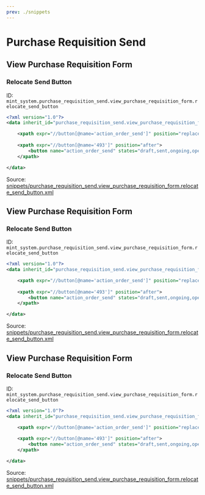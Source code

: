 ```yaml
---
prev: ./snippets
---
```

# Purchase Requisition Send
## View Purchase Requisition Form  
### Relocate Send Button  
ID: `mint_system.purchase_requisition_send.view_purchase_requisition_form.relocate_send_button`  
```xml
<?xml version="1.0"?>
<data inherit_id="purchase_requisition_send.view_purchase_requisition_form" priority="50">

    <xpath expr="//button[@name='action_order_send']" position="replace"/>
    
    <xpath expr="//button[@name='493']" position="after">
        <button name="action_order_send" states="draft,sent,ongoing,open" string="Send by Email" type="object" class="btn-primary"/>
    </xpath>

</data>
```
Source: [snippets/purchase_requisition_send.view_purchase_requisition_form.relocate_send_button.xml](https://github.com/Mint-System/Odoo-Development/tree/14.0/snippets/purchase_requisition_send.view_purchase_requisition_form.relocate_send_button.xml)

## View Purchase Requisition Form  
### Relocate Send Button  
ID: `mint_system.purchase_requisition_send.view_purchase_requisition_form.relocate_send_button`  
```xml
<?xml version="1.0"?>
<data inherit_id="purchase_requisition_send.view_purchase_requisition_form" priority="50">

    <xpath expr="//button[@name='action_order_send']" position="replace"/>
    
    <xpath expr="//button[@name='493']" position="after">
        <button name="action_order_send" states="draft,sent,ongoing,open" string="Send by Email" type="object" class="btn-primary"/>
    </xpath>

</data>
```
Source: [snippets/purchase_requisition_send.view_purchase_requisition_form.relocate_send_button.xml](https://github.com/Mint-System/Odoo-Development/tree/14.0/snippets/purchase_requisition_send.view_purchase_requisition_form.relocate_send_button.xml)

## View Purchase Requisition Form  
### Relocate Send Button  
ID: `mint_system.purchase_requisition_send.view_purchase_requisition_form.relocate_send_button`  
```xml
<?xml version="1.0"?>
<data inherit_id="purchase_requisition_send.view_purchase_requisition_form" priority="50">

    <xpath expr="//button[@name='action_order_send']" position="replace"/>
    
    <xpath expr="//button[@name='493']" position="after">
        <button name="action_order_send" states="draft,sent,ongoing,open" string="Send by Email" type="object" class="btn-primary"/>
    </xpath>

</data>
```
Source: [snippets/purchase_requisition_send.view_purchase_requisition_form.relocate_send_button.xml](https://github.com/Mint-System/Odoo-Development/tree/14.0/snippets/purchase_requisition_send.view_purchase_requisition_form.relocate_send_button.xml)


